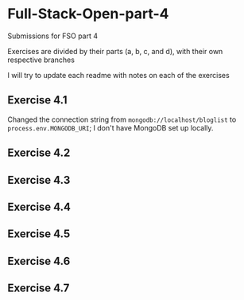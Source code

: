 # Full-Stack-Open-part-4
Submissions for FSO part 4

Exercises are divided by their parts (a, b, c, and d), with their own respective branches

I will try to update each readme with notes on each of the exercises

## Exercise 4.1
Changed the connection string from `mongodb://localhost/bloglist` to `process.env.MONGODB_URI`; I don't have MongoDB set up locally.

## Exercise 4.2


## Exercise 4.3


## Exercise 4.4


## Exercise 4.5


## Exercise 4.6


## Exercise 4.7